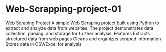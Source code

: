 # Web-Scrapping-project-01
Web Scraping Project  A simple Web Scraping project built using Python to extract and analyze data from websites. The project demonstrates data collection, parsing, and storage for further analysis.  Features  Extracts structured data from web pages  Cleans and organizes scraped information  Stores data in CSV/Excel for analysis
